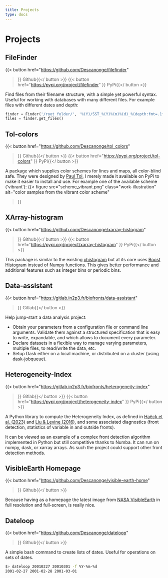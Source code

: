 ```yaml
---
title: Projects
type: docs
---
```


# Projects

## FileFinder

{{< button href="https://github.com/Descanonge/filefinder"
>}}<i class="fa fa-github"></i> Github{{</ button >}}
{{< button href="https://pypi.org/project/filefinder"
>}}<i class="fa-brands fa-python"></i> PyPi{{</ button >}}

Find files from their filename structure, with a simple yet powerful syntax.
Useful for working with databases with many different files.
For example files with different dates and depth:
```python
finder = Finder('/root_folder/', '%(Y)/SST_%(Y)%(m)%(d)_%(depth:fmt=.1f).nc')
files = finder.get_files()
```

## Tol-colors

{{< button href="https://github.com/Descanonge/tol_colors"
>}}<i class="fa fa-github"></i> Github{{</ button >}}
{{< button href="https://pypi.org/project/tol-colors"
>}}<i class="fa-brands fa-python"></i> PyPi{{</ button >}}

A package which supplies color schemes for lines and maps, all color-blind safe.
They were designed by [Paul Tol](https://personal.sron.nl/~pault/), I merely made it available on PyPi to make it easier to install and use.
For example one of the available scheme ('vibrant'):
{{< figure 
    src="scheme_vibrant.png"
    class="work-illustration"
    alt="color samples from the vibrant color scheme"
>}}

## XArray-histogram

{{< button href="https://github.com/Descanonge/xarray-histogram"
>}}<i class="fa fa-github"></i> Github{{</ button >}}
{{< button href="https://pypi.org/project/xarray-histogram"
>}}<i class="fa-brands fa-python"></i> PyPi{{</ button >}}

This package is similar to the existing [xhistogram](https://xhistogram.readthedocs.io/) but at its core uses [Boost Histogram](https://boost-histogram.readthedocs.io/) instead of Numpy functions.
This gives better performance and additional features such as integer bins or periodic bins.


## Data-assistant

{{< button href="https://gitlab.in2p3.fr/biofronts/data-assistant"
>}}<i class="fa fa-gitlab"></i> Gitlab{{</ button >}}

Help jump-start a data analysis project:
- Obtain your parameters from a configuration file or command line arguments. Validate them against a structured specification that is easy to write, expandable, and which allows to document every parameter.
- Declare datasets in a flexible way to manage varying parameters, multiple files, to read/write the data, etc.
- Setup Dask either on a local machine, or distributed on a cluster (using dask-jobqueue).

## Heterogeneity-Index

{{< button href="https://gitlab.in2p3.fr/biofronts/heterogeneity-index"
>}}<i class="fa fa-gitlab"></i> Gitlab{{</ button >}}
{{< button href="https://pypi.org/project/heterogeneity-index"
>}}<i class="fa-brands fa-python"></i> PyPi{{</ button >}}

A Python library to compute the Heterogeneity Index, as defined in [Haëck et al. (2023)](https://doi.org/10.5194/bg-20-1741-2023) and [Liu & Levine (2016)](https://doi.org/10.1002/2015gl066996), and some associated diagnostics (front detection, statistics of variable in and outside fronts).

It can be viewed as an example of a complex front detection algorithm implemented in Python but still competitive thanks to Numba. It can run on numpy, dask, or xarray arrays.
As such the project could support other front detection methods.

## VisibleEarth Homepage

{{< button href="https://github.com/Descanonge/visible-earth-home"
>}}<i class="fa fa-github"></i> Github{{</ button >}}

Because having as a homepage the latest image from [NASA VisibleEarth](http://visibleearth.nasa.gov) in full resolution and full-screen, is really nice.

## Dateloop

{{< button href="https://github.com/Descanonge/dateloop"
>}}<i class="fa fa-github"></i> Github{{</ button >}}

A simple bash command to create lists of dates. Useful for operations on sets of dates.
```sh
$> dateloop 20010227 20010301 -f %Y-%m-%d
2001-02-27 2001-02-28 2001-03-01
```
